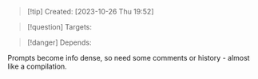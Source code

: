 
>[!tip] Created: [2023-10-26 Thu 19:52]

>[!question] Targets: 

>[!danger] Depends: 

Prompts become info dense, so need some comments or history - almost like a compilation.
